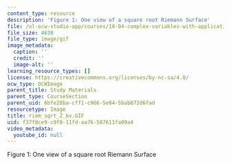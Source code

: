 ```yaml
---
content_type: resource
description: 'Figure 1: One view of a square root Riemann Surface'
file: /ol-ocw-studio-app/courses/18-04-complex-variables-with-applications-fall-1999/f37f8ce9c0f811fdaa76587611fa09a4_riem_sqrt_Z_bv.GIF
file_size: 4638
file_type: image/gif
image_metadata:
  caption: ''
  credit: ''
  image-alt: ''
learning_resource_types: []
license: https://creativecommons.org/licenses/by-nc-sa/4.0/
ocw_type: OCWImage
parent_title: Study Materials
parent_type: CourseSection
parent_uid: 6bfe28ba-cff1-c966-5e04-5bab872d6fad
resourcetype: Image
title: riem_sqrt_Z_bv.GIF
uid: f37f8ce9-c0f8-11fd-aa76-587611fa09a4
video_metadata:
  youtube_id: null
---
```

Figure 1: One view of a square root Riemann Surface